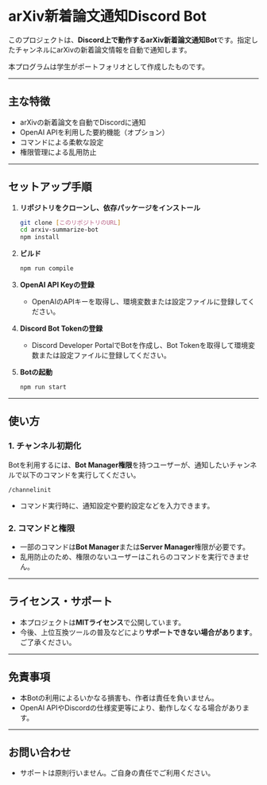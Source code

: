 # arXiv新着論文通知Discord Bot

このプロジェクトは、**Discord上で動作するarXiv新着論文通知Bot**です。指定したチャンネルにarXivの新着論文情報を自動で通知します。

本プログラムは学生がポートフォリオとして作成したものです。

---

## 主な特徴

- arXivの新着論文を自動でDiscordに通知
- OpenAI APIを利用した要約機能（オプション）
- コマンドによる柔軟な設定
- 権限管理による乱用防止

---

## セットアップ手順

1. **リポジトリをクローンし、依存パッケージをインストール**
    ```bash
    git clone [このリポジトリのURL]
    cd arxiv-summarize-bot
    npm install
    ```

2. **ビルド**
    ```bash
    npm run compile
    ```

3. **OpenAI API Keyの登録**
    - OpenAIのAPIキーを取得し、環境変数または設定ファイルに登録してください。

4. **Discord Bot Tokenの登録**
    - Discord Developer PortalでBotを作成し、Bot Tokenを取得して環境変数または設定ファイルに登録してください。

5. **Botの起動**
    ```bash
    npm run start
    ```

---

## 使い方

### 1. チャンネル初期化

Botを利用するには、**Bot Manager権限**を持つユーザーが、通知したいチャンネルで以下のコマンドを実行してください。

```
/channelinit
```

- コマンド実行時に、通知設定や要約設定などを入力できます。

### 2. コマンドと権限

- 一部のコマンドは**Bot Manager**または**Server Manager**権限が必要です。
- 乱用防止のため、権限のないユーザーはこれらのコマンドを実行できません。

---

## ライセンス・サポート

- 本プロジェクトは**MITライセンス**で公開しています。
- 今後、上位互換ツールの普及などにより**サポートできない場合があります**。ご了承ください。

---

## 免責事項

- 本Botの利用によるいかなる損害も、作者は責任を負いません。
- OpenAI APIやDiscordの仕様変更等により、動作しなくなる場合があります。

---

## お問い合わせ

- サポートは原則行いません。ご自身の責任でご利用ください。
